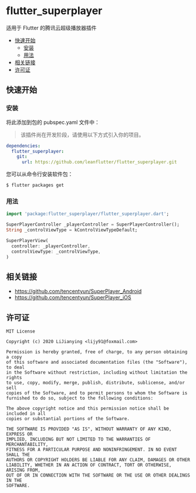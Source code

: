 # flutter_superplayer

适用于 Flutter 的腾讯云超级播放器插件

<!-- [![pub version][pub-image]][pub-url] -->

[pub-image]: https://img.shields.io/pub/v/flutter_superplayer.svg
[pub-url]: https://pub.dev/packages/flutter_superplayer

<!-- START doctoc generated TOC please keep comment here to allow auto update -->
<!-- DON'T EDIT THIS SECTION, INSTEAD RE-RUN doctoc TO UPDATE -->


- [快速开始](#%E5%BF%AB%E9%80%9F%E5%BC%80%E5%A7%8B)
  - [安装](#%E5%AE%89%E8%A3%85)
  - [用法](#%E7%94%A8%E6%B3%95)
- [相关链接](#%E7%9B%B8%E5%85%B3%E9%93%BE%E6%8E%A5)
- [许可证](#%E8%AE%B8%E5%8F%AF%E8%AF%81)

<!-- END doctoc generated TOC please keep comment here to allow auto update -->

## 快速开始

### 安装

将此添加到包的 pubspec.yaml 文件中：

> 该插件尚在开发阶段，请使用以下方式引入你的项目。

<!-- ```yaml
dependencies:
  flutter_superplayer: ^0.0.1
``` -->

```yaml
dependencies:
  flutter_superplayer:
    git:
      url: https://github.com/leanflutter/flutter_superplayer.git
```

您可以从命令行安装软件包：

```bash
$ flutter packages get
```

### 用法

```dart
import 'package:flutter_superplayer/flutter_superplayer.dart';

SuperPlayerController _playerController = SuperPlayerController();
String _controlViewType = kControlViewTypeDefault;

SuperPlayerView(
  controller: _playerController,
  controlViewType: _controlViewType,
)
```

## 相关链接

- https://github.com/tencentyun/SuperPlayer_Android
- https://github.com/tencentyun/SuperPlayer_iOS

## 许可证

```
MIT License

Copyright (c) 2020 LiJianying <lijy91@foxmail.com>

Permission is hereby granted, free of charge, to any person obtaining a copy
of this software and associated documentation files (the "Software"), to deal
in the Software without restriction, including without limitation the rights
to use, copy, modify, merge, publish, distribute, sublicense, and/or sell
copies of the Software, and to permit persons to whom the Software is
furnished to do so, subject to the following conditions:

The above copyright notice and this permission notice shall be included in all
copies or substantial portions of the Software.

THE SOFTWARE IS PROVIDED "AS IS", WITHOUT WARRANTY OF ANY KIND, EXPRESS OR
IMPLIED, INCLUDING BUT NOT LIMITED TO THE WARRANTIES OF MERCHANTABILITY,
FITNESS FOR A PARTICULAR PURPOSE AND NONINFRINGEMENT. IN NO EVENT SHALL THE
AUTHORS OR COPYRIGHT HOLDERS BE LIABLE FOR ANY CLAIM, DAMAGES OR OTHER
LIABILITY, WHETHER IN AN ACTION OF CONTRACT, TORT OR OTHERWISE, ARISING FROM,
OUT OF OR IN CONNECTION WITH THE SOFTWARE OR THE USE OR OTHER DEALINGS IN THE
SOFTWARE.
```
